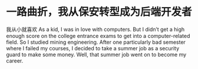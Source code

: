 # 一路曲折，我从保安转型成为后端开发者 #
我从小就喜欢
As a kid, I was in love with computers. But I didn’t get a high enough score on the college entrance exams to get into a computer-related field. So I studied mining engineering.
After one particularly bad semester where I failed my courses, I decided to take a summer job as a security guard to make some money. Well, that summer job went on to become my career.
